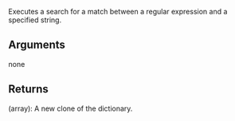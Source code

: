Executes a search for a match between a regular expression and a specified string.

## Arguments
none



## Returns
(array): A new clone of the dictionary.
